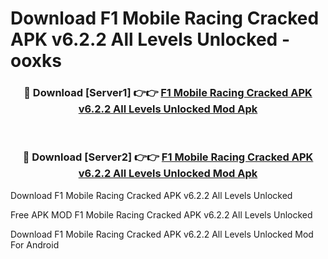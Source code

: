 # Download F1 Mobile Racing Cracked APK v6.2.2 All Levels Unlocked - ooxks



<div align="center">
<h3>🔴 Download [Server1] 👉👉 <a href="https://momento.my/?title=F1_Mobile_Racing_Cracked_APK_v6.2.2_All_Levels_Unlocked">F1 Mobile Racing Cracked APK v6.2.2 All Levels Unlocked Mod Apk</a></h3><br>

<h3>🔴 Download [Server2] 👉👉 <a href="https://momento.my/?title=F1_Mobile_Racing_Cracked_APK_v6.2.2_All_Levels_Unlocked">F1 Mobile Racing Cracked APK v6.2.2 All Levels Unlocked Mod Apk</a></h3>
</div>



Download F1 Mobile Racing Cracked APK v6.2.2 All Levels Unlocked 

Free APK MOD F1 Mobile Racing Cracked APK v6.2.2 All Levels Unlocked 

Download F1 Mobile Racing Cracked APK v6.2.2 All Levels Unlocked Mod For Android
